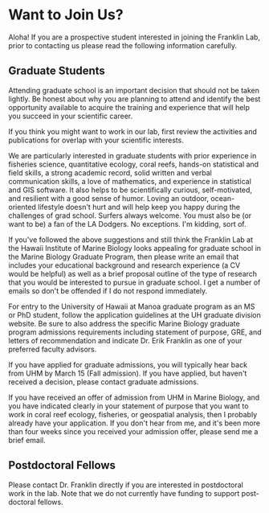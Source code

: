 <!DOCTYPE html>
<html lang="en">
<head>
    <meta charset="UTF-8">
    <meta name="viewport" content="width=device-width, initial-scale=1.0">
    <title>Want to Join Us?</title>
    
  <!-- Link to your CSS file -->
  <link rel="stylesheet" href="/css/resources.css">
</head>

<body>
    <div class="content">
        <h1>Want to Join Us?</h1>
        <p>Aloha! If you are a prospective student interested in joining the Franklin Lab, prior to contacting us please read the following information carefully.</p>
        <h2>Graduate Students</h2>
        <p>Attending graduate school is an important decision that should not be taken lightly. Be honest about why you are planning to attend and identify the best opportunity available to acquire the training and experience that will help you succeed in your scientific career.</p>
        <p>If you think you might want to work in our lab, first review the activities and publications for overlap with your scientific interests.</p>
        <p>We are particularly interested in graduate students with prior experience in fisheries science, quantitative ecology, coral reefs, hands-on statistical and field skills, a strong academic record, solid written and verbal communication skills, a love of mathematics, and experience in statistical and GIS software. It also helps to be scientifically curious, self-motivated, and resilient with a good sense of humor. Loving an outdoor, ocean-oriented lifestyle doesn't hurt and will help keep you happy during the challenges of grad school. Surfers always welcome. You must also be (or want to be) a fan of the LA Dodgers. No exceptions. I'm kidding, sort of.</p>
        <p>If you've followed the above suggestions and still think the Franklin Lab at the Hawaii Institute of Marine Biology looks appealing for graduate school in the Marine Biology Graduate Program, then please write an email that includes your educational background and research experience (a CV would be helpful) as well as a brief proposal outline of the type of research that you would be interested to pursue in graduate school. I get a number of emails so don't be offended if I do not respond immediately.</p>
        <p>For entry to the University of Hawaii at Manoa graduate program as an MS or PhD student, follow the application guidelines at the UH graduate division website. Be sure to also address the specific Marine Biology graduate program admissions requirements including statement of purpose, GRE, and letters of recommendation and indicate Dr. Erik Franklin as one of your preferred faculty advisors.</p>
        <p>If you have applied for graduate admissions, you will typically hear back from UHM by March 15 (Fall admission). If you have applied, but haven't received a decision, please contact graduate admissions.</p>
        <p>If you have received an offer of admission from UHM in Marine Biology, and you have indicated clearly in your statement of purpose that you want to work in coral reef ecology, fisheries, or geospatial analysis, then I probably already have your application. If you don't hear from me, and it's been more than four weeks since you received your admission offer, please send me a brief email.</p>
        <h2>Postdoctoral Fellows</h2>
        <p>Please contact Dr. Franklin directly if you are interested in postdoctoral work in the lab. Note that we do not currently have funding to support post-doctoral fellows.</p>
    </div>
</body>
</html>



